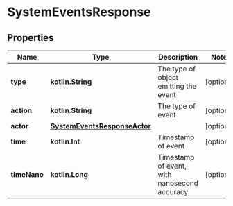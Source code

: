 
# SystemEventsResponse

## Properties
Name | Type | Description | Notes
------------ | ------------- | ------------- | -------------
**type** | **kotlin.String** | The type of object emitting the event |  [optional]
**action** | **kotlin.String** | The type of event |  [optional]
**actor** | [**SystemEventsResponseActor**](SystemEventsResponseActor.md) |  |  [optional]
**time** | **kotlin.Int** | Timestamp of event |  [optional]
**timeNano** | **kotlin.Long** | Timestamp of event, with nanosecond accuracy |  [optional]



